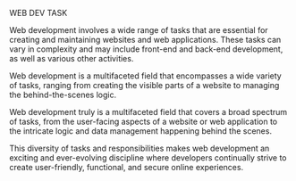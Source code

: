 WEB DEV TASK

Web development involves a wide range of tasks that are essential for creating and maintaining websites and web applications. These tasks can vary in complexity and may include front-end and back-end development, as well as various other activities. 

Web development is a multifaceted field that encompasses a wide variety of tasks, ranging from creating the visible parts of a website to managing the behind-the-scenes logic. 

Web development truly is a multifaceted field that covers a broad spectrum of tasks, from the user-facing aspects of a website or web application to the intricate logic and data management happening behind the scenes. 

This diversity of tasks and responsibilities makes web development an exciting and ever-evolving discipline where developers continually strive to create user-friendly, functional, and secure online experiences.
